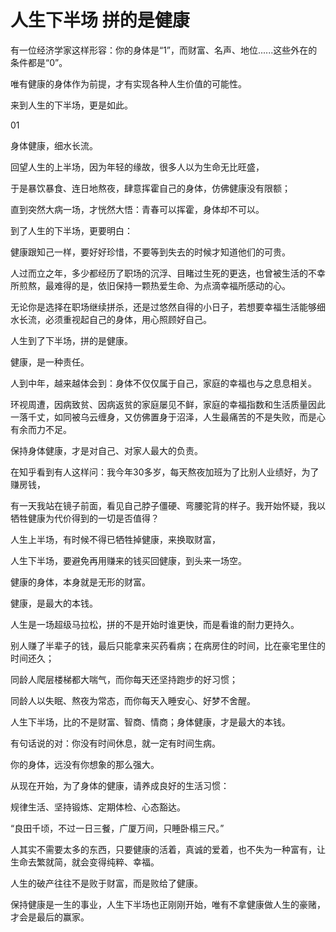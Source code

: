 # 人生下半场 拼的是健康

有一位经济学家这样形容：你的身体是“1”，而财富、名声、地位......这些外在的条件都是“0”。

唯有健康的身体作为前提，才有实现各种人生价值的可能性。

来到人生的下半场，更是如此。

01

身体健康，细水长流。

回望人生的上半场，因为年轻的缘故，很多人以为生命无比旺盛，

于是暴饮暴食、连日地熬夜，肆意挥霍自己的身体，仿佛健康没有限额；

直到突然大病一场，才恍然大悟：青春可以挥霍，身体却不可以。

到了人生的下半场，更要明白：

健康跟知己一样，要好好珍惜，不要等到失去的时候才知道他们的可贵。

人过而立之年，多少都经历了职场的沉浮、目睹过生死的更迭，也曾被生活的不幸所煎熬，最难得的是，依旧保持一颗热爱生命、为点滴幸福所感动的心。

无论你是选择在职场继续拼杀，还是过悠然自得的小日子，若想要幸福生活能够细水长流，必须重视起自己的身体，用心照顾好自己。

人生到了下半场，拼的是健康。

健康，是一种责任。

人到中年，越来越体会到：身体不仅仅属于自己，家庭的幸福也与之息息相关。

环视周遭，因病致贫、因病返贫的家庭屡见不鲜，家庭的幸福指数和生活质量因此一落千丈，如同被乌云缠身，又仿佛置身于沼泽，人生最痛苦的不是失败，而是心有余而力不足。

保持身体健康，才是对自己、对家人最大的负责。

在知乎看到有人这样问：我今年30多岁，每天熬夜加班为了比别人业绩好，为了赚房钱，

有一天我站在镜子前面，看见自己脖子僵硬、弯腰驼背的样子。我开始怀疑，我以牺牲健康为代价得到的一切是否值得？

人生上半场，有时候不得已牺牲掉健康，来换取财富，

人生下半场，要避免再用赚来的钱买回健康，到头来一场空。

健康的身体，本身就是无形的财富。

健康，是最大的本钱。

人生是一场超级马拉松，拼的不是开始时谁更快，而是看谁的耐力更持久。

别人赚了半辈子的钱，最后只能拿来买药看病；在病房住的时间，比在豪宅里住的时间还久；

同龄人爬层楼梯都大喘气，而你每天还坚持跑步的好习惯；

同龄人以失眠、熬夜为常态，而你每天入睡安心、好梦不舍醒。

人生下半场，比的不是财富、智商、情商；身体健康，才是最大的本钱。

有句话说的对：你没有时间休息，就一定有时间生病。

你的身体，远没有你想象的那么强大。

从现在开始，为了身体的健康，请养成良好的生活习惯：

规律生活、坚持锻炼、定期体检、心态豁达。

“良田千顷，不过一日三餐，广厦万间，只睡卧榻三尺。”

人其实不需要太多的东西，只要健康的活着，真诚的爱着，也不失为一种富有，让生命去繁就简，就会变得纯粹、幸福。

人生的破产往往不是败于财富，而是败给了健康。

保持健康是一生的事业，人生下半场也正刚刚开始，唯有不拿健康做人生的豪赌，才会是最后的赢家。
